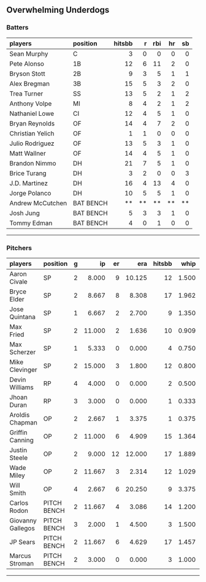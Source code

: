 ## Overwhelming Underdogs

### Batters

 
|players          |position  | hitsbb|  r| rbi| hr| sb| 
|:----------------|:---------|------:|--:|---:|--:|--:| 
|Sean Murphy      |C         |      3|  0|   0|  0|  0| 
|Pete Alonso      |1B        |     12|  6|  11|  2|  0| 
|Bryson Stott     |2B        |      9|  3|   5|  1|  1| 
|Alex Bregman     |3B        |     15|  5|   3|  2|  0| 
|Trea Turner      |SS        |     13|  5|   2|  1|  2| 
|Anthony Volpe    |MI        |      8|  4|   2|  1|  2| 
|Nathaniel Lowe   |CI        |     12|  4|   5|  1|  0| 
|Bryan Reynolds   |OF        |     14|  4|   7|  2|  0| 
|Christian Yelich |OF        |      1|  1|   0|  0|  0| 
|Julio Rodriguez  |OF        |     13|  5|   3|  1|  0| 
|Matt Wallner     |OF        |     14|  4|   5|  1|  0| 
|Brandon Nimmo    |DH        |     21|  7|   5|  1|  0| 
|Brice Turang     |DH        |      3|  2|   0|  0|  3| 
|J.D. Martinez    |DH        |     16|  4|  13|  4|  0| 
|Jorge Polanco    |DH        |     10|  5|   5|  1|  0| 
|Andrew McCutchen |BAT BENCH |     **| **|  **| **| **| 
|Josh Jung        |BAT BENCH |      5|  3|   3|  1|  0| 
|Tommy Edman      |BAT BENCH |      4|  0|   1|  0|  0| 

* * *

### Pitchers

 
|players           |position    |  g|     ip| er|    era| hitsbb|  whip| so|  w| sv| 
|:-----------------|:-----------|--:|------:|--:|------:|------:|-----:|--:|--:|--:| 
|Aaron Civale      |SP          |  2|  8.000|  9| 10.125|     12| 1.500| 15|  0|  0| 
|Bryce Elder       |SP          |  2|  8.667|  8|  8.308|     17| 1.962|  6|  0|  0| 
|Jose Quintana     |SP          |  1|  6.667|  2|  2.700|      9| 1.350|  2|  1|  0| 
|Max Fried         |SP          |  2| 11.000|  2|  1.636|     10| 0.909| 13|  1|  0| 
|Max Scherzer      |SP          |  1|  5.333|  0|  0.000|      4| 0.750|  2|  1|  0| 
|Mike Clevinger    |SP          |  2| 15.000|  3|  1.800|     12| 0.800| 14|  1|  0| 
|Devin Williams    |RP          |  4|  4.000|  0|  0.000|      2| 0.500|  6|  0|  3| 
|Jhoan Duran       |RP          |  3|  3.000|  0|  0.000|      1| 0.333|  3|  1|  1| 
|Aroldis Chapman   |OP          |  2|  2.667|  1|  3.375|      1| 0.375|  5|  1|  0| 
|Griffin Canning   |OP          |  2| 11.000|  6|  4.909|     15| 1.364| 14|  0|  0| 
|Justin Steele     |OP          |  2|  9.000| 12| 12.000|     17| 1.889| 11|  0|  0| 
|Wade Miley        |OP          |  2| 11.667|  3|  2.314|     12| 1.029| 10|  2|  0| 
|Will Smith        |OP          |  4|  2.667|  6| 20.250|      9| 3.375|  2|  0|  0| 
|Carlos Rodon      |PITCH BENCH |  2| 11.667|  4|  3.086|     14| 1.200| 19|  1|  0| 
|Giovanny Gallegos |PITCH BENCH |  3|  2.000|  1|  4.500|      3| 1.500|  3|  0|  0| 
|JP Sears          |PITCH BENCH |  2| 11.667|  6|  4.629|     17| 1.457|  9|  1|  0| 
|Marcus Stroman    |PITCH BENCH |  2|  3.000|  0|  0.000|      3| 1.000|  4|  0|  0| 


* * *


